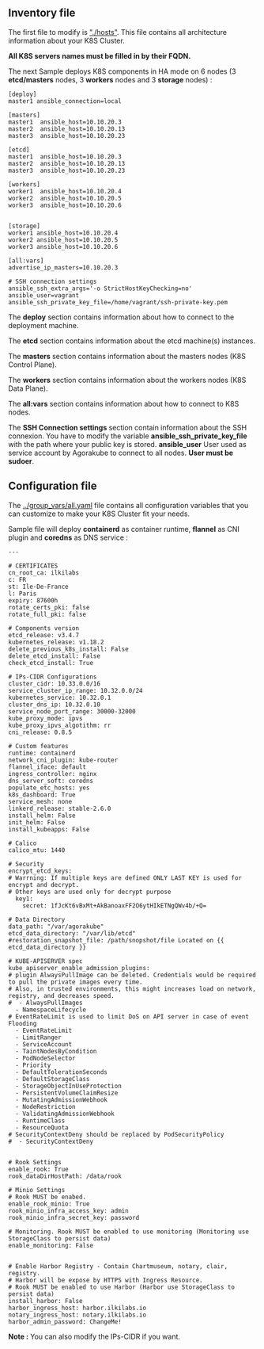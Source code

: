 ## Inventory file

The first file to modify is ["./hosts"](../hosts). This file contains all architecture information about your K8S Cluster.

**All K8S servers names must be filled in by their FQDN.**

The next Sample deploys K8S components in HA mode on 6 nodes (3 **etcd/masters** nodes, 3 **workers** nodes and 3 **storage** nodes) :

```
[deploy]
master1 ansible_connection=local

[masters]
master1  ansible_host=10.10.20.3
master2  ansible_host=10.10.20.13
master3  ansible_host=10.10.20.23

[etcd]
master1  ansible_host=10.10.20.3
master2  ansible_host=10.10.20.13
master3  ansible_host=10.10.20.23

[workers]
worker1  ansible_host=10.10.20.4
worker2  ansible_host=10.10.20.5
worker3  ansible_host=10.10.20.6


[storage]
worker1 ansible_host=10.10.20.4
worker2 ansible_host=10.10.20.5
worker3 ansible_host=10.10.20.6

[all:vars]
advertise_ip_masters=10.10.20.3

# SSH connection settings
ansible_ssh_extra_args='-o StrictHostKeyChecking=no'
ansible_user=vagrant
ansible_ssh_private_key_file=/home/vagrant/ssh-private-key.pem
```

The **deploy** section contains information about how to connect to the deployment machine.

The **etcd** section contains information about the etcd machine(s) instances.

The **masters** section contains information about the masters nodes (K8S Control Plane).

The **workers** section contains information about the workers nodes (K8S Data Plane).

The **all:vars** section contains information about how to connect to K8S nodes.

The **SSH Connection settings** section contain information about the SSH connexion. You have to modify the variable **ansible_ssh_private_key_file** with the path where your public key is stored.
**ansible_user** User used as service account by Agorakube to connect to all nodes. **User must be sudoer**.

## Configuration file

The [../group_vars/all.yaml](../group_vars/all.yaml) file contains all configuration variables that you can customize to make your K8S Cluster fit your needs.

Sample file will deploy **containerd** as container runtime, **flannel** as CNI plugin and **coredns** as DNS service : 

```
---

# CERTIFICATES
cn_root_ca: ilkilabs
c: FR
st: Ile-De-France
l: Paris
expiry: 87600h
rotate_certs_pki: false
rotate_full_pki: false

# Components version
etcd_release: v3.4.7
kubernetes_release: v1.18.2
delete_previous_k8s_install: False
delete_etcd_install: False
check_etcd_install: True

# IPs-CIDR Configurations
cluster_cidr: 10.33.0.0/16
service_cluster_ip_range: 10.32.0.0/24
kubernetes_service: 10.32.0.1
cluster_dns_ip: 10.32.0.10
service_node_port_range: 30000-32000
kube_proxy_mode: ipvs
kube_proxy_ipvs_algotithm: rr
cni_release: 0.8.5

# Custom features
runtime: containerd
network_cni_plugin: kube-router
flannel_iface: default
ingress_controller: nginx
dns_server_soft: coredns
populate_etc_hosts: yes
k8s_dashboard: True
service_mesh: none
linkerd_release: stable-2.6.0
install_helm: False
init_helm: False
install_kubeapps: False

# Calico
calico_mtu: 1440

# Security
encrypt_etcd_keys:
# Warrning: If multiple keys are defined ONLY LAST KEY is used for encrypt and decrypt.
# Other keys are used only for decrypt purpose
  key1:
    secret: 1fJcKt6vBxMt+AkBanoaxFF2O6ytHIkETNgQWv4b/+Q=

# Data Directory
data_path: "/var/agorakube"
etcd_data_directory: "/var/lib/etcd"
#restoration_snapshot_file: /path/snopshot/file Located on {{ etcd_data_directory }}

# KUBE-APISERVER spec
kube_apiserver_enable_admission_plugins:
# plugin AlwaysPullImage can be deleted. Credentials would be required to pull the private images every time. 
# Also, in trusted environments, this might increases load on network, registry, and decreases speed.
#  - AlwaysPullImages
  - NamespaceLifecycle
# EventRateLimit is used to limit DoS on API server in case of event Flooding
  - EventRateLimit
  - LimitRanger
  - ServiceAccount
  - TaintNodesByCondition
  - PodNodeSelector
  - Priority
  - DefaultTolerationSeconds
  - DefaultStorageClass
  - StorageObjectInUseProtection
  - PersistentVolumeClaimResize
  - MutatingAdmissionWebhook
  - NodeRestriction
  - ValidatingAdmissionWebhook
  - RuntimeClass
  - ResourceQuota
# SecurityContextDeny should be replaced by PodSecurityPolicy
#  - SecurityContextDeny


# Rook Settings
enable_rook: True
rook_dataDirHostPath: /data/rook

# Minio Settings
# Rook MUST be enabed.
enable_rook_minio: True
rook_minio_infra_access_key: admin
rook_minio_infra_secret_key: password

# Monitoring. Rook MUST be enabled to use monitoring (Monitoring use StorageClass to persist data)
enable_monitoring: False


# Enable Harbor Registry - Contain Chartmuseum, notary, clair, registry.
# Harbor will be expose by HTTPS with Ingress Resource.
# Rook MUST be enabled to use Harbor (Harbor use StorageClass to persist data)
install_harbor: False
harbor_ingress_host: harbor.ilkilabs.io
notary_ingress_host: notary.ilkilabs.io
harbor_admin_password: ChangeMe!
```

**Note :** You can also modify the IPs-CIDR if you want.
